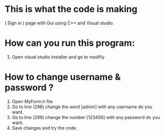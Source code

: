# This is what the code is making
( Sign in ) page with Gui using C++ and Visual studio.

# How can you run this program:

1. Open visual studio installer and go to modifiy

# How to change username & password ?

1. Open MyForm.h file
2. Go to line (298) change the word [admin] with any username do you want.
3. Go to line (299) change the number [123456] with any password do you want.
4. Save changes and try the code.
